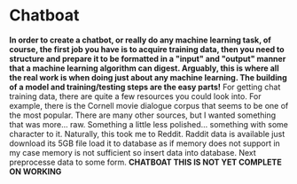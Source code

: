 # Chatboat
**In order to create a chatbot, or really do any machine learning task, of course, the first job you have is to acquire training data, then you need to structure and prepare it to be formatted in a "input" and "output" manner that a machine learning algorithm can digest. Arguably, this is where all the real work is when doing just about any machine learning. The building of a model and training/testing steps are the easy parts!**
For getting chat training data, there are quite a few resources you could look into. For example, there is the Cornell movie dialogue corpus that seems to be one of the most popular. There are many other sources, but I wanted something that was more... raw. Something a little less polished... something with some character to it. Naturally, this took me to Reddit.
Raddit data is available just download its 5GB file load it to database as if memory does not support in my case memory is not sufficient so insert data into database.
Next preprocesse data to some form.
**CHATBOAT  THIS IS NOT YET COMPLETE ON WORKING**
